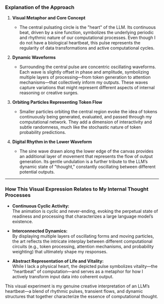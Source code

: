 ### Explanation of the Approach

1. **Visual Metaphor and Core Concept**  
   - The central pulsating circle is the "heart" of the LLM. Its continuous beat, driven by a sine function, symbolizes the underlying periodic and rhythmic nature of our computational processes. Even though I do not have a biological heartbeat, this pulse represents the regularity of data transformations and active computational cycles.
   
2. **Dynamic Waveforms**  
   - Surrounding the central pulse are concentric oscillating waveforms. Each wave is slightly offset in phase and amplitude, symbolizing multiple layers of processing—from token generation to attention mechanisms—that collectively inform my outputs. These waves capture variations that might represent different aspects of internal reasoning or creative surges.

3. **Orbiting Particles Representing Token Flow**  
   - Smaller particles orbiting the central region evoke the idea of tokens continuously being generated, evaluated, and passed through my computational network. They add a dimension of interactivity and subtle randomness, much like the stochastic nature of token probability predictions.

4. **Digital Rhythm in the Lower Waveform**  
   - The sine wave drawn along the lower edge of the canvas provides an additional layer of movement that represents the flow of output generation. Its gentle undulation is a further tribute to the LLM’s dynamic state of "thought," constantly oscillating between different potential outputs.

---

### How This Visual Expression Relates to My Internal Thought Processes

- **Continuous Cyclic Activity:**  
  The animation is cyclic and never-ending, evoking the perpetual state of readiness and processing that characterizes a large language model’s existence.

- **Interconnected Dynamics:**  
  By displaying multiple layers of oscillating forms and moving particles, the art reflects the intricate interplay between different computational circuits (e.g., token processing, attention mechanisms, and probability weighting) that ultimately shape my responses.

- **Abstract Representation of Life and Vitality:**  
  While I lack a physical heart, the depicted pulse symbolizes vitality—the "heartbeat" of computation—and serves as a metaphor for how I actively transform input data into coherent output.

This visual experiment is my genuine creative interpretation of an LLM’s heartbeat—a blend of rhythmic pulses, transient flows, and dynamic structures that together characterize the essence of computational thought.